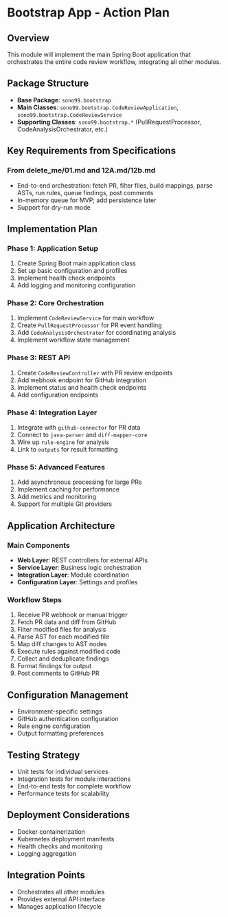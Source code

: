 # Bootstrap App - Action Plan

## Overview
This module will implement the main Spring Boot application that orchestrates the entire code review workflow, integrating all other modules.

## Package Structure
- **Base Package**: `sono99.bootstrap`
- **Main Classes**: `sono99.bootstrap.CodeReviewApplication`, `sono99.bootstrap.CodeReviewService`
- **Supporting Classes**: `sono99.bootstrap.*` (PullRequestProcessor, CodeAnalysisOrchestrator, etc.)

## Key Requirements from Specifications

### From delete_me/01.md and 12A.md/12b.md
- End-to-end orchestration: fetch PR, filter files, build mappings, parse ASTs, run rules, queue findings, post comments
- In-memory queue for MVP; add persistence later
- Support for dry-run mode

## Implementation Plan

### Phase 1: Application Setup
1. Create Spring Boot main application class
2. Set up basic configuration and profiles
3. Implement health check endpoints
4. Add logging and monitoring configuration

### Phase 2: Core Orchestration
1. Implement `CodeReviewService` for main workflow
2. Create `PullRequestProcessor` for PR event handling
3. Add `CodeAnalysisOrchestrator` for coordinating analysis
4. Implement workflow state management

### Phase 3: REST API
1. Create `CodeReviewController` with PR review endpoints
2. Add webhook endpoint for GitHub integration
3. Implement status and health check endpoints
4. Add configuration endpoints

### Phase 4: Integration Layer
1. Integrate with `github-connector` for PR data
2. Connect to `java-parser` and `diff-mapper-core`
3. Wire up `rule-engine` for analysis
4. Link to `outputs` for result formatting

### Phase 5: Advanced Features
1. Add asynchronous processing for large PRs
2. Implement caching for performance
3. Add metrics and monitoring
4. Support for multiple Git providers

## Application Architecture

### Main Components
- **Web Layer**: REST controllers for external APIs
- **Service Layer**: Business logic orchestration
- **Integration Layer**: Module coordination
- **Configuration Layer**: Settings and profiles

### Workflow Steps
1. Receive PR webhook or manual trigger
2. Fetch PR data and diff from GitHub
3. Filter modified files for analysis
4. Parse AST for each modified file
5. Map diff changes to AST nodes
6. Execute rules against modified code
7. Collect and deduplicate findings
8. Format findings for output
9. Post comments to GitHub PR

## Configuration Management
- Environment-specific settings
- GitHub authentication configuration
- Rule engine configuration
- Output formatting preferences

## Testing Strategy
- Unit tests for individual services
- Integration tests for module interactions
- End-to-end tests for complete workflow
- Performance tests for scalability

## Deployment Considerations
- Docker containerization
- Kubernetes deployment manifests
- Health checks and monitoring
- Logging aggregation

## Integration Points
- Orchestrates all other modules
- Provides external API interface
- Manages application lifecycle
